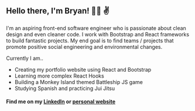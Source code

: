 ## Hello there, I'm Bryan! :man_technologist: :v:

I'm an aspiring front-end software engineer who is passionate about clean design and even cleaner code. I work with Bootstrap and React frameworks to build fantastic projects. My end goal is to find teams / projects that promote positive social engineering and environmental changes.

Currently I am..
  - Creating my portfolio website using React and Bootstrap
  - Learning more complex React Hooks
  - Building a Monkey Island themed Battleship JS game
  - Studying Spanish and practicing Jui Jitsu

#### Find me on my [LinkedIn](https://www.linkedin.com/in/bfink777/) or [personal website](https://www.notanactualsite.com)
